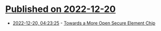 # [Published on 2022-12-20](index.md)

* [2022-12-20, 04:23:25](https://news.ycombinator.com/item?id=34061511) - [Towards a More Open Secure Element Chip](https://www.bunniestudios.com/blog/?p=6606)
